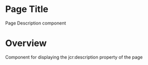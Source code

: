 Page Title
============

Page Description component

# Overview

Component for displaying the jcr:description property of the page
